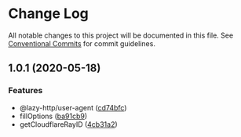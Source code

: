 # Change Log

All notable changes to this project will be documented in this file.
See [Conventional Commits](https://conventionalcommits.org) for commit guidelines.

## 1.0.1 (2020-05-18)


### Features

* @lazy-http/user-agent ([cd74bfc](https://github.com/bluelovers/ws-lazy-http/commit/cd74bfcf311b7a64529124a82eabe351ade57a09))
* fillOptions ([ba91cb9](https://github.com/bluelovers/ws-lazy-http/commit/ba91cb9549f9a57665ffb05ffbc82c67dba16fab))
* getCloudflareRayID ([4cb31a2](https://github.com/bluelovers/ws-lazy-http/commit/4cb31a2eb227b81985db40f0b7670ff93b88aef2))
